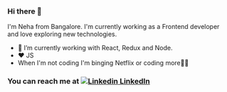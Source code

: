 ### Hi there 👋

I'm Neha from Bangalore. I'm currently working as a Frontend developer and love exploring new technologies.<br>
- 🔭 I’m currently working with React, Redux and Node.<br>
- :heart: JS
- When I'm not coding I'm binging Netflix or coding more:man_technologist:
### You can reach me at [![Linkedin](https://i.stack.imgur.com/gVE0j.png) LinkedIn](https://www.linkedin.com/in/neha-bharati-36033963/) 
<!--
**nehabharati/nehabharati** is a ✨ _special_ ✨ repository because its `README.md` (this file) appears on your GitHub profile.

Here are some ideas to get you started:

- 🔭 I’m currently working on ...
- 🌱 I’m currently learning ...
- 👯 I’m looking to collaborate on ...
- 🤔 I’m looking for help with ...
- 💬 Ask me about ...
- 📫 How to reach me: ...
- 😄 Pronouns: ...
- ⚡ Fun fact: ...
-->
